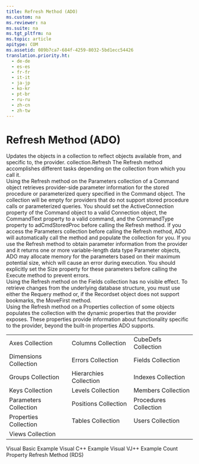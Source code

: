 ```yaml
---
title: Refresh Method (ADO)
ms.custom: na
ms.reviewer: na
ms.suite: na
ms.tgt_pltfrm: na
ms.topic: article
apitype: COM
ms.assetid: 089b7ca7-684f-4259-8032-5bd1ecc54426
translation.priority.ht: 
  - de-de
  - es-es
  - fr-fr
  - it-it
  - ja-jp
  - ko-kr
  - pt-br
  - ru-ru
  - zh-cn
  - zh-tw
---
```

# Refresh Method (ADO)
<?xml version="1.0" encoding="utf-8"?>
<developerReferenceWithSyntaxDocument xmlns="http://ddue.schemas.microsoft.com/authoring/2003/5" xmlns:xlink="http://www.w3.org/1999/xlink" xmlns:xsi="http://www.w3.org/2001/XMLSchema-instance" xsi:schemaLocation="http://ddue.schemas.microsoft.com/authoring/2003/5 http://dduestorage.blob.core.windows.net/ddueschema/developer.xsd">
  <introduction>
    <para>Updates the objects in a collection to reflect objects available from, and specific to, the provider.</para>
  </introduction>
  <syntaxSection>
    <legacySyntax>
<parameterReference>collection</parameterReference>.<legacyBold>Refresh</legacyBold></legacySyntax>
  </syntaxSection>
  <languageReferenceRemarks>
    <content>
      <para>The <unmanagedCodeEntityReference>Refresh</unmanagedCodeEntityReference> method accomplishes different tasks depending on the collection from which you call it. </para>
    </content>
    <sections>
      <section>
        <content />
        <sections>
          <section>
            <title>Parameters</title>
            <content>
              <para>Using the <unmanagedCodeEntityReference>Refresh</unmanagedCodeEntityReference> method on the <legacyLink xlink:href="497cae10-3913-422a-9753-dcbb0a639b1b">Parameters</legacyLink> collection of a <legacyLink xlink:href="a02c22fb-542d-465e-a629-30fd59dcbebf">Command</legacyLink> object retrieves provider-side parameter information for the stored procedure or parameterized query specified in the <unmanagedCodeEntityReference>Command</unmanagedCodeEntityReference> object. The collection will be empty for providers that do not support stored procedure calls or parameterized queries.</para>
              <para>You should set the <legacyLink xlink:href="52d0a96c-14fb-4ad9-b004-4d821bc0a6db">ActiveConnection</legacyLink> property of the <unmanagedCodeEntityReference>Command</unmanagedCodeEntityReference> object to a valid <legacyLink xlink:href="ef6b1824-5b12-43db-89d7-8f3d13896d4d">Connection</legacyLink> object, the <legacyLink xlink:href="4dd7e82a-8da5-4a4e-b439-11a29286fa0e">CommandText</legacyLink> property to a valid command, and the <legacyLink xlink:href="ca44809c-8647-48b6-a7fb-0be70a02f53e">CommandType</legacyLink> property to <legacyBold>adCmdStoredProc</legacyBold> before calling the <unmanagedCodeEntityReference>Refresh</unmanagedCodeEntityReference> method.</para>
              <para>If you access the <unmanagedCodeEntityReference>Parameters</unmanagedCodeEntityReference> collection before calling the <unmanagedCodeEntityReference>Refresh</unmanagedCodeEntityReference> method, ADO will automatically call the method and populate the collection for you.</para>
              <alert class="note">
                <para>If you use the <unmanagedCodeEntityReference>Refresh</unmanagedCodeEntityReference> method to obtain parameter information from the provider and it returns one or more variable-length data type <legacyLink xlink:href="e010e794-7f0f-4026-8b5b-37328e437d63">Parameter</legacyLink> objects, ADO may allocate memory for the parameters based on their maximum potential size, which will cause an error during execution. You should explicitly set the <legacyLink xlink:href="e6bad449-ebdb-4dd3-886a-9e6f1e7ee5d2">Size</legacyLink> property for these parameters before calling the <legacyLink xlink:href="f84a5ff3-0528-4ad7-9bea-9a15103378dd">Execute</legacyLink> method to prevent errors.</para>
              </alert>
            </content>
          </section>
          <section>
            <title>Fields</title>
            <content>
              <para>Using the <unmanagedCodeEntityReference>Refresh</unmanagedCodeEntityReference> method on the <legacyLink xlink:href="7c371474-b88f-4730-afa5-44163a0488d5">Fields</legacyLink> collection has no visible effect. To retrieve changes from the underlying database structure, you must use either the <legacyLink xlink:href="d81ab76f-1aa8-4ccf-92ec-b65254dc3ea1">Requery</legacyLink> method or, if the <legacyLink xlink:href="ede1415f-c3df-4cc5-a05b-2576b2b84b60">Recordset</legacyLink> object does not support bookmarks, the <legacyLink xlink:href="a61a01a7-5b33-4150-9126-21dfa63654cb">MoveFirst</legacyLink> method.</para>
            </content>
          </section>
          <section>
            <title>Properties</title>
            <content>
              <para>Using the <unmanagedCodeEntityReference>Refresh</unmanagedCodeEntityReference> method on a <unmanagedCodeEntityReference>Properties</unmanagedCodeEntityReference> collection of some objects populates the collection with the dynamic properties that the provider exposes. These properties provide information about functionality specific to the provider, beyond the built-in properties ADO supports.</para>
            </content>
          </section>
        </sections>
      </section>
    </sections>
  </languageReferenceRemarks>
  <section>
    <title>Applies To</title>
    <content>
      <table xmlns:caps="http://schemas.microsoft.com/build/caps/2013/11">
        <tbody>
          <tr>
            <TD>
              <para>
                <legacyLink xlink:href="072fb21a-ec0f-4b02-9022-1cef3ad4bfff">Axes Collection</legacyLink>
              </para>
            </TD>
            <TD>
              <para>
                <legacyLink xlink:href="23b9fea8-4f76-4a51-95ce-1a6ce4560b34">Columns Collection</legacyLink>
              </para>
            </TD>
            <TD>
              <para>
                <legacyLink xlink:href="c79a5e36-71fd-44c4-948d-d6a7a89bb3b5">CubeDefs Collection</legacyLink>
              </para>
            </TD>
          </tr>
          <tr>
            <TD>
              <para>
                <legacyLink xlink:href="eaf6f4e7-2ea0-49a3-89ee-e219e025257c">Dimensions Collection</legacyLink>
              </para>
            </TD>
            <TD>
              <para>
                <legacyLink xlink:href="290819e1-7b39-4e1e-a93b-801257138b00">Errors Collection</legacyLink>
              </para>
            </TD>
            <TD>
              <para>
                <legacyLink xlink:href="7c371474-b88f-4730-afa5-44163a0488d5">Fields Collection</legacyLink>
              </para>
            </TD>
          </tr>
          <tr>
            <TD>
              <para>
                <legacyLink xlink:href="09aa7b0a-69d5-4564-80a7-20ad8189670f">Groups Collection</legacyLink>
              </para>
            </TD>
            <TD>
              <para>
                <legacyLink xlink:href="bef0fcb1-8060-4faa-84f0-3d52e9c4526f">Hierarchies Collection</legacyLink>
              </para>
            </TD>
            <TD>
              <para>
                <legacyLink xlink:href="184cf536-455c-42be-bf1c-a5c25bade961">Indexes Collection</legacyLink>
              </para>
            </TD>
          </tr>
          <tr>
            <TD>
              <para>
                <legacyLink xlink:href="cdb31c76-e559-475c-b33a-aac24f73e70e">Keys Collection</legacyLink>
              </para>
            </TD>
            <TD>
              <para>
                <legacyLink xlink:href="fed8684a-b428-4ee4-8f8d-928abe4ad9ad">Levels Collection</legacyLink>
              </para>
            </TD>
            <TD>
              <para>
                <legacyLink xlink:href="3a647cde-efdc-4394-b1b9-8cbb1b9d689f">Members Collection</legacyLink>
              </para>
            </TD>
          </tr>
          <tr>
            <TD>
              <para>
                <legacyLink xlink:href="497cae10-3913-422a-9753-dcbb0a639b1b">Parameters Collection</legacyLink>
              </para>
            </TD>
            <TD>
              <para>
                <legacyLink xlink:href="5b9e7545-cf30-464d-80ef-5c99c8306bab">Positions Collection</legacyLink>
              </para>
            </TD>
            <TD>
              <para>
                <legacyLink xlink:href="dc7a38e1-93b9-4034-9af2-ff419e8fb2a3">Procedures Collection</legacyLink>
              </para>
            </TD>
          </tr>
          <tr>
            <TD>
              <para>
                <legacyLink xlink:href="1d539aa8-ce0d-4418-ab03-8d0a3c1e9d82">Properties Collection</legacyLink>
              </para>
            </TD>
            <TD>
              <para>
                <legacyLink xlink:href="38d750e7-f3fb-426e-b4b4-55eea4f1a654">Tables Collection</legacyLink>
              </para>
            </TD>
            <TD>
              <para>
                <legacyLink xlink:href="0a30fa74-6f10-4410-bd70-882e7c43cd46">Users Collection</legacyLink>
              </para>
            </TD>
          </tr>
          <tr>
            <TD>
              <para>
                <legacyLink xlink:href="a55d380c-2b7b-4b57-af74-8ba0b3de0db9">Views Collection</legacyLink>
              </para>
            </TD>
            <TD>
              <para> </para>
            </TD>
            <TD>
              <para> </para>
            </TD>
          </tr>
        </tbody>
      </table>
    </content>
  </section>
  <relatedTopics>
<link xlink:href="f5375fa1-4711-4f7e-9ba4-54c427f71325">Visual Basic Example</link>
<link xlink:href="3dc3443b-a1b0-4fbd-908a-6e274dec981c">Visual C++ Example</link>
<link xlink:href="c0fbf728-0ccb-468d-be1e-c09dad9ffddb">Visual VJ++ Example</link>
<link xlink:href="da9ccd1f-d402-41a2-940c-45556fc5340d">Count Property</link>
<link xlink:href="c90a8050-0ff4-4c83-9925-261f2f2ccfe9">Refresh Method (RDS)</link>
</relatedTopics>
</developerReferenceWithSyntaxDocument>